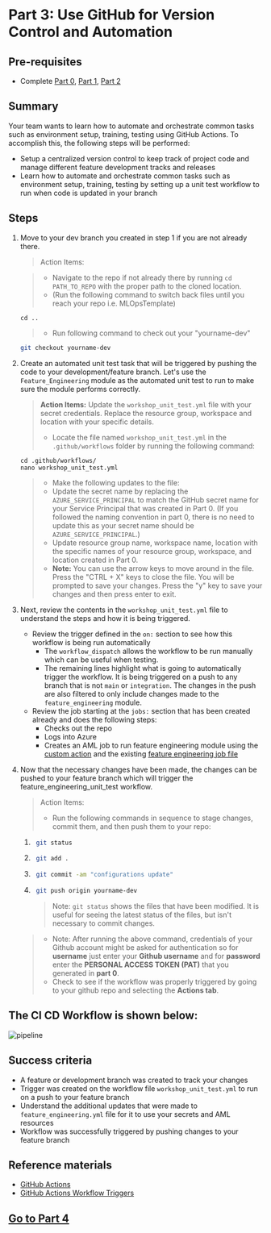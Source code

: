 
# Part 3: Use GitHub for Version Control and Automation

## Pre-requisites
- Complete [Part 0](part_0.md), [Part 1](part_1.md), [Part 2](part_2.md)

## Summary
Your team wants to learn how to automate and orchestrate common tasks such as environment setup, training, testing using GitHub Actions. To accomplish this, the following steps will be performed:
- Setup a centralized version control to keep track of project code and manage different feature development tracks and releases
- Learn how to automate and orchestrate common tasks such as environment setup, training, testing by setting up a unit test workflow to run when code is updated in your branch

## Steps
1. Move to your dev branch you created in step 1 if you are not already there.

    > Action Items:

    > - Navigate to the repo if not already there by running ```cd PATH_TO_REPO``` with the proper path to the cloned location.
    > - (Run the following command to switch back files until you reach your repo i.e. MLOpsTemplate)
    ```
    cd ..
    ```


    > - Run following command to check out your "yourname-dev"
        
    ```bash
    git checkout yourname-dev
    ```

2. Create an automated unit test task that will be triggered by pushing the code to your development/feature branch. Let's use the ```Feature_Engineering``` module as the automated unit test to run to make sure the module performs correctly.

    > **Action Items:** Update the `workshop_unit_test.yml` file with your secret credentials. Replace the resource group, workspace and location with your specific details.
    > - Locate the file named `workshop_unit_test.yml` in the `.github/workflows` folder by running the following command:
    ```
    cd .github/workflows/
    nano workshop_unit_test.yml
    ```
    > - Make the following updates to the file: 
    > - Update the secret name by replacing the ```AZURE_SERVICE_PRINCIPAL``` to match the GitHub secret name for your Service Principal that was created in Part 0. (If you followed the naming convention in part 0, there is no need to update this as your secret name should be ```AZURE_SERVICE_PRINCIPAL```.)
    > - Update resource group name, workspace name, location with the specific names of your resource group, workspace, and location created in Part 0.
    > - **Note:** You can use the arrow keys to move around in the file. Press the "CTRL + X" keys to close the file. You will be prompted to save your changes. Press the "y" key to save your changes and then press enter to exit.

3. Next, review the contents in the ```workshop_unit_test.yml``` file to understand the steps and how it is being triggered.

    - Review the trigger defined in the `on:` section to see how this workflow is being run automatically
        - The `workflow_dispatch` allows the workflow to be run manually which can be useful when testing.
        - The remaining lines highlight what is going to automatically trigger the workflow. It is being triggered on a push to any branch that is not `main` or `integration`. The changes in the push are also filtered to only include changes made to the `feature_engineering` module. 
    -  Review the job starting at the `jobs:` section that has been created already and does the following steps:
        - Checks out the repo
        - Logs into Azure
        - Creates an AML job to run feature engineering module using the [custom action](../../../.github/actions/aml-job-create/action.yaml) and the existing [feature engineering job file](../core/data_engineering/feature_engineering.yml)

4. Now that the necessary changes have been made, the changes can be pushed to your feature branch which will trigger the feature_engineering_unit_test workflow.

    > Action Items:
    > - Run the following commands in sequence to stage changes, commit them, and then push them to your repo:
    1. ```bash 
        git status
        ```
    2. ```bash 
        git add .
        ```
    3. ```bash
        git commit -am "configurations update"
        ```
    4. ```bash
        git push origin yourname-dev
        ```
        > Note: `git status` shows the files that have been modified. It is useful for seeing the latest status of the files, but isn't necessary to commit changes.
    > - Note: After running the above command, credentials of your Github account might be asked for authentication so for **username** just enter your **Github username** and for **password** enter the **PERSONAL ACCESS TOKEN (PAT)** that you generated in **part 0**. 
    > - Check to see if the workflow was properly triggered by going to your github repo and selecting the **Actions tab**.

## The CI CD Workflow is shown below:
![pipeline](images/part3cicd.png)

## Success criteria
- A feature or development branch was created to track your changes
- Trigger was created on the workflow file ```workshop_unit_test.yml``` to run on a push to your feature branch
- Understand the additional updates that were made to ```feature_engineering.yml``` file for it to use your secrets and AML resources
- Workflow was successfully triggered by pushing changes to your feature branch

## Reference materials
- [GitHub Actions](https://github.com/features/actions)
- [GitHub Actions Workflow Triggers](https://docs.github.com/en/actions/using-workflows/events-that-trigger-workflows)


## [Go to Part 4](part_4.md)
